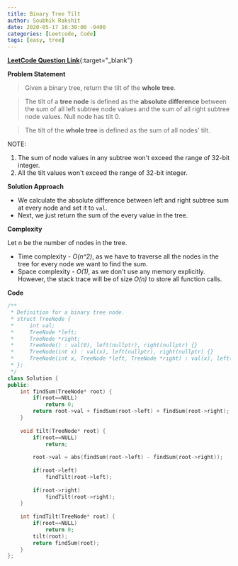 ```yaml
---
title: Binary Tree Tilt
author: Soubhik Rakshit
date: 2020-05-17 16:30:00 -0400
categories: [Leetcode, Code]
tags: [easy, tree]
---
```


[**LeetCode Question Link**](https://leetcode.com/problems/binary-tree-tilt/){:target="_blank"}

**Problem Statement**

> Given a binary tree, return the tilt of the **whole tree**.

> The tilt of a **tree node** is defined as the **absolute difference** between the sum of all left subtree node values and the sum of all right subtree node values. Null node has tilt 0.

> The tilt of the **whole tree** is defined as the sum of all nodes' tilt.

NOTE:

1. The sum of node values in any subtree won't exceed the range of 32-bit integer.
2. All the tilt values won't exceed the range of 32-bit integer.


**Solution Approach**

* We calculate the absolute difference between left and right subtree sum at every node and set it to `val`.
* Next, we just return the sum of the every value in the tree.

**Complexity**

Let n be the number of nodes in the tree.
* Time complexity - _O(n^2)_, as we have to traverse all the nodes in the tree for every node we want to find the sum.
* Space complexity - _O(1)_, as we don't use any memory explicitly. However, the stack trace will be of size _O(n)_ to store all function calls.

**Code**

```c++
/**
 * Definition for a binary tree node.
 * struct TreeNode {
 *     int val;
 *     TreeNode *left;
 *     TreeNode *right;
 *     TreeNode() : val(0), left(nullptr), right(nullptr) {}
 *     TreeNode(int x) : val(x), left(nullptr), right(nullptr) {}
 *     TreeNode(int x, TreeNode *left, TreeNode *right) : val(x), left(left), right(right) {}
 * };
 */
class Solution {
public:
    int findSum(TreeNode* root) {
        if(root==NULL)
            return 0;
        return root->val + findSum(root->left) + findSum(root->right);
    }
    
    void tilt(TreeNode* root) {
        if(root==NULL)
            return;
        
        root->val = abs(findSum(root->left) - findSum(root->right));
        
        if(root->left)
            findTilt(root->left);
        
        if(root->right)
            findTilt(root->right);
    }
    
    int findTilt(TreeNode* root) {
        if(root==NULL)
            return 0;
        tilt(root);
        return findSum(root);
    }
};
```